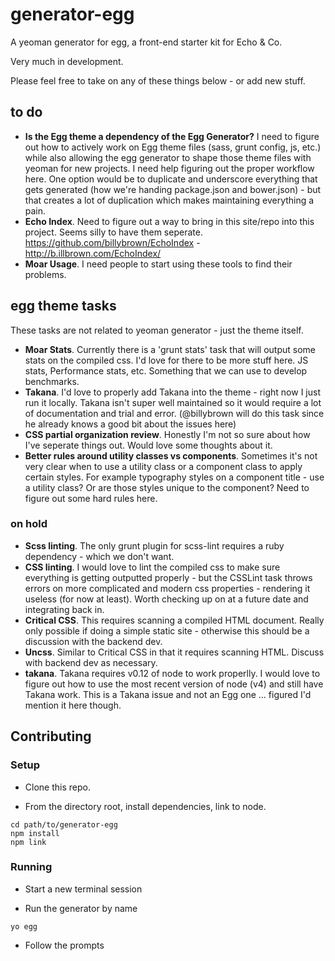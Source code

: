 # generator-egg
A yeoman generator for egg, a front-end starter kit for Echo & Co.

Very much in development.

Please feel free to take on any of these things below - or add new stuff.

## to do

- **Is the Egg theme a dependency of the Egg Generator?** I need to figure out how to actively work on Egg theme files (sass, grunt config, js, etc.) while also allowing the egg generator to shape those theme files with yeoman for new projects. I need help figuring out the proper workflow here. One option would be to duplicate and underscore everything that gets generated (how we're handing package.json and bower.json) - but that creates a lot of duplication which makes maintaining everything a pain.
- **Echo Index**. Need to figure out a way to bring in this site/repo into this project. Seems silly to have them seperate. https://github.com/billybrown/EchoIndex - http://b.illbrown.com/EchoIndex/
- **Moar Usage**. I need people to start using these tools to find their problems.



## egg theme tasks
These tasks are not related to yeoman generator - just the theme itself.

- **Moar Stats**. Currently there is a 'grunt stats' task that will output some stats on the compiled css. I'd love for there to be more stuff here. JS stats, Performance stats, etc. Something that we can use to develop benchmarks.
- **Takana**. I'd love to properly add Takana into the theme - right now I just run it locally. Takana isn't super well maintained so it would require a lot of documentation and trial and error. (@billybrown will do this task since he already knows a good bit about the issues here)
- **CSS partial organization review**. Honestly I'm not so sure about how I've seperate things out. Would love some thoughts about it.
- **Better rules around utility classes vs components**. Sometimes it's not very clear when to use a utility class or a component class to apply certain styles. For example typography styles on a component title - use a utility class? Or are those styles unique to the component? Need to figure out some hard rules here.

### on hold

- **Scss linting**. The only grunt plugin for scss-lint requires a ruby dependency - which we don't want.
- **CSS linting**. I would love to lint the compiled css to make sure everything is getting outputted properly - but the CSSLint task throws errors on more complicated and modern css properties - rendering it useless (for now at least). Worth checking up on at a future date and integrating back in.
- **Critical CSS**. This requires scanning a compiled HTML document. Really only possible if doing a simple static site - otherwise this should be a discussion with the backend dev.
- **Uncss**. Similar to Critical CSS in that it requires scanning HTML. Discuss with backend dev as necessary.
- **takana**. Takana requires v0.12 of node to work properlly. I would love to figure out how to use the most recent version of node (v4) and still have Takana work. This is a Takana issue and not an Egg one ... figured I'd mention it here though.



## Contributing

### Setup

- Clone this repo.

- From the directory root, install dependencies, link to node.  

`cd path/to/generator-egg`  
`npm install`  
`npm link`  

### Running  

- Start a new terminal session  

- Run the generator by name  

`yo egg`

- Follow the prompts
